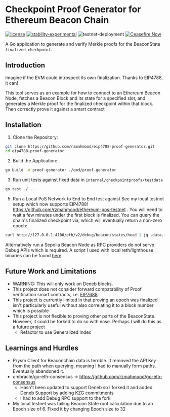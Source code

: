 # Checkpoint Proof Generator for Ethereum Beacon Chain
[![license](https://img.shields.io/badge/license-MIT-blue.svg)](./LICENSE)
[![stability-experimental](https://img.shields.io/badge/stability-experimental-orange.svg)](https://github.com/mkenney/software-guides/blob/master/STABILITY-BADGES.md#experimental)
![testnet-deployment](https://github.com/rzmahmood/ethereum-pos-testnet/actions/workflows/testnet-deployment.yml/badge.svg) [![Ceasefire Now](https://badge.techforpalestine.org/default)](https://techforpalestine.org/learn-more)


A Go application to generate and verify Merkle proofs for the BeaconState `finalized_checkpoint`.

## Introduction
Imagine if the EVM could introspect its own finalization. Thanks to EIP4788, it can!

This tool serves as an example for how to connect to an Ethereum Beacon Node, fetches a Beacon Block and its state for a specified slot, and generates a Merkle proof for the finalized checkpoint within that block. Then correctly prove it against a smart contract

## Installation
1. Clone the Repository:
```bash
git clone https://github.com/rzmahmood/eip4788-proof-generator.git
cd eip4788-proof-generator
```

2. Build the Application:
```bash
go build -o proof-generator ./cmd/proof-generator
```

3. Run unit tests against fixed data in `internal/checkpointproofs/testdata`
```bash
go test ./...
```

5. Run a Local PoS Network to End to End test against
See my local testnet setup which now supports EIP4788! https://github.com/rzmahmood/ethereum-pos-testnet . You will need to wait a few minutes under the first block is finalized.
You can query the chain's finalized checkpoint via, which will eventually return a non-zero epoch:
```bash
curl http://127.0.0.1:4100/eth/v2/debug/beacon/states/head | jq .data.finalized_checkpoint`
```
Alternatively run a Sepolia Beacon Node as RPC providers do not serve Debug APIs which is required. A script I used with local reth/lighthouse binaries can be found [here](https://github.com/rzmahmood/ethereum-pos-testnet/blob/test-environment/sepolia.sh)

## Future Work and Limitations
- WARNING: This will only work on Deneb blocks.
- This project does not consider forward compatability of Proof verification smart contracts, i.e. [EIP7688](https://ethereum-magicians.org/t/eip-7688-forward-compatible-consensus-data-structures/19673/7)
- This project is currently limited in that proving an epoch was finalized isn't particularly useful without also correlating it to a block number which is possible
- This project is not flexible to proving other parts of the BeaconState. However, it could be forked to do so with ease. Perhaps I will do this as a future project
  - Refactor to use Generalized Index 

## Learnings and Hurdles
- Prysm Client for Beaconchain data is terrible. It removed the API Key from the path when querying, meaning I had to manually form paths. Eventually abandoned it.
- umbracle/go-eth-consensus ->  https://github.com/rzmahmood/go-eth-consensus
  - Hasn't been updated to support Deneb so I forked it and added Deneb Support by adding KZG commitments
  - I had to add Debug RPC support to the fork
- My local testnet was failing Beacon State root calculation due to an Epoch size of 6. Fixed it by changing Epoch size to 32






